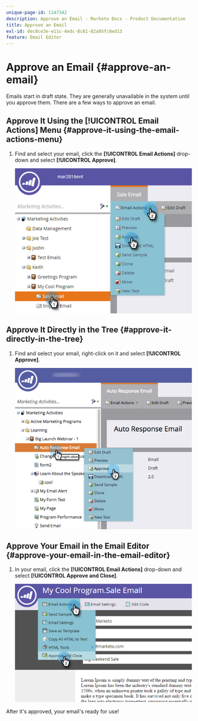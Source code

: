 ```yaml
---
unique-page-id: 1147342
description: Approve an Email - Marketo Docs - Product Documentation
title: Approve an Email
exl-id: dec8ce3e-e11c-4edc-8c81-82a95fc8ed13
feature: Email Editor
---
```

# Approve an Email {#approve-an-email}

Emails start in draft state. They are generally unavailable in the system until you approve them. There are a few ways to approve an email.

## Approve It Using the [!UICONTROL Email Actions] Menu {#approve-it-using-the-email-actions-menu}

1. Find and select your email, click the **[!UICONTROL Email Actions]** drop-down and select **[!UICONTROL Approve]**.

   ![](assets/one.png)

## Approve It Directly in the Tree {#approve-it-directly-in-the-tree}

1. Find and select your email, right-click on it and select **[!UICONTROL Approve]**.

   ![](assets/approveemail.png)

## Approve Your Email in the Email Editor {#approve-your-email-in-the-email-editor}

1. In your email, click the **[!UICONTROL Email Actions]** drop-down and select **[!UICONTROL Approve and Close]**.

   ![](assets/three.png)

After it's approved, your email's ready for use!
